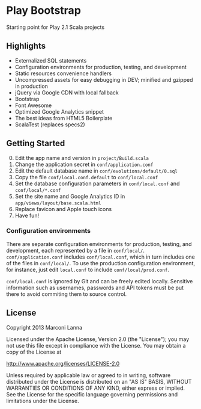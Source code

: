 # Play Bootstrap

Starting point for Play 2.1 Scala projects

## Highlights

* Externalized SQL statements
* Configuration environments for production, testing, and development
* Static resources convenience handlers
* Uncompressed assets for easy debugging in DEV; minified and gzipped in production
* jQuery via Google CDN with local fallback
* Bootstrap
* Font Awesome
* Optimized Google Analytics snippet
* The best ideas from HTML5 Boilerplate
* ScalaTest (replaces specs2)

## Getting Started

0. Edit the app name and version in `project/Build.scala`
0. Change the application secret in `conf/application.conf`
0. Edit the default database name in `conf/evolutions/default/0.sql`
0. Copy the file `conf/local.conf.default` to `conf/local.conf`
0. Set the database configuration parameters in `conf/local.conf` and `conf/local/*.conf`
0. Set the site name and Google Analytics ID in `app/views/layout/base.scala.html`
0. Replace favicon and Apple touch icons
0. Have fun!

### Configuration environments

There are separate configuration environments for production, testing, and development,
each represented by a file in `conf/local/`. `conf/application.conf` includes `conf/local.conf`,
which in turn includes one of the files in `conf/local/`. To use the production configuration
environment, for instance, just edit `local.conf` to include `conf/local/prod.conf`.

`conf/local.conf` is ignored by Git and can be freely edited locally. Sensitive information such
as usernames, passwords and API tokens must be put there to avoid commiting them to source control.

## License

Copyright 2013 Marconi Lanna

Licensed under the Apache License, Version 2.0 (the "License");
you may not use this file except in compliance with the License.
You may obtain a copy of the License at

   http://www.apache.org/licenses/LICENSE-2.0

Unless required by applicable law or agreed to in writing, software
distributed under the License is distributed on an "AS IS" BASIS,
WITHOUT WARRANTIES OR CONDITIONS OF ANY KIND, either express or implied.
See the License for the specific language governing permissions and
limitations under the License.
